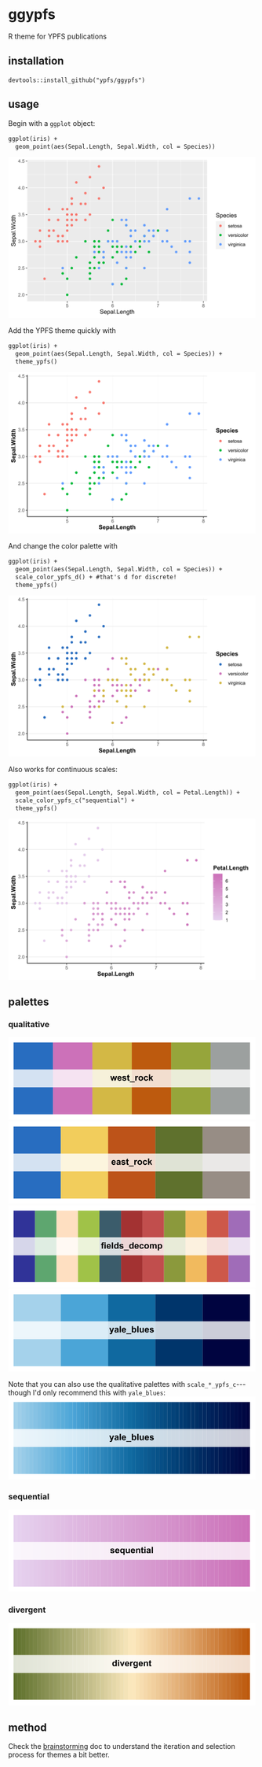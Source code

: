 # ggypfs
R theme for YPFS publications

## installation
```
devtools::install_github("ypfs/ggypfs")
```

## usage
Begin with a `ggplot` object:
```
ggplot(iris) +
  geom_point(aes(Sepal.Length, Sepal.Width, col = Species))
```
![Default ggplot theme and palette](github_resources/default.svg)

Add the YPFS theme quickly with
```
ggplot(iris) +
  geom_point(aes(Sepal.Length, Sepal.Width, col = Species)) +
  theme_ypfs()
```
![YPFS theme with default palette](github_resources/ypfs_theme.svg)

And change the color palette with
```
ggplot(iris) +
  geom_point(aes(Sepal.Length, Sepal.Width, col = Species)) +
  scale_color_ypfs_d() + #that's d for discrete!
  theme_ypfs()
```
![YPFS theme with YPFS discrete palette](github_resources/ypfs_theme_discrete.svg)

Also works for continuous scales:
```
ggplot(iris) +
  geom_point(aes(Sepal.Length, Sepal.Width, col = Petal.Length)) +
  scale_color_ypfs_c("sequential") +
  theme_ypfs()
```
![YPFS theme with YPFS continuous palette](github_resources/ypfs_theme_continuous.svg)

## palettes
### qualitative
!['west_rock: "#286dc0" "#cc71b9" "#d3b845" "#bd5a0e" "#96a53b"'](github_resources/west_rock.svg)
!['east_rock: "#286dc0" "#f2cd5c" "#bd5319" "#5f712d" "#978d85"'](github_resources/east_rock.svg)
!['fields_decomp: "#303398" "#5ea66f" "#fedfc1" "#a0c248" "#3b5c6b" "#a33232" "#c14e4d" "#8b993c" "#f1ba5e" "#cd5849" "#a06cb8"'](github_resources/fields_decomp.svg)
!['yale_blues: "#A5D2EB" "#4BA5D7" "#1069A0" "#00356B" "#000440"'](github_resources/yale_blues.svg)

Note that you can also use the qualitative palettes with `scale_*_ypfs_c`---though I'd only recommend this with `yale_blues`:
!['yale_blues but continuous'](github_resources/yale_blues_continuous.svg)

### sequential
!['sequential: low = #E6D2EF high = #cc71b9'](github_resources/sequential.svg)

### divergent
!['divergent: low = #5f712d mid = #fdeabf high = #bd5a0e'](github_resources/divergent.svg)

## method
Check the [brainstorming](github_resources/brainstorming.html) doc to understand the iteration and selection process for themes a bit better.
